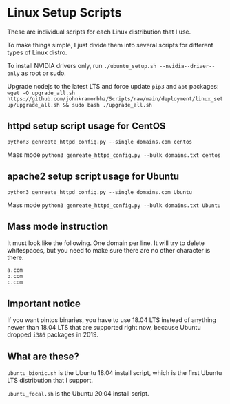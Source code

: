 # Linux Setup Scripts
These are individual scripts for each Linux distribution that I use.

To make things simple, I just divide them into several scripts for different types of Linux distro.

To install NVIDIA drivers only, run `./ubuntu_setup.sh --nvidia--driver--only` as root or sudo.

Upgrade nodejs to the latest LTS and force update `pip3` and `apt` packages: `wget -O upgrade_all.sh https://github.com/johnkramorbhz/Scripts/raw/main/deployment/linux_setup/upgrade_all.sh && sudo bash ./upgrade_all.sh`

## httpd setup script usage for CentOS

`python3 genreate_httpd_config.py --single domains.com centos`

Mass mode  `python3 genreate_httpd_config.py --bulk domains.txt centos`

## apache2 setup script usage for Ubuntu

`python3 genreate_httpd_config.py --single domains.com Ubuntu`

Mass mode  `python3 genreate_httpd_config.py --bulk domains.txt Ubuntu`

## Mass mode instruction

It must look like the following. One domain per line. It will try to delete whitespaces, but you need to make sure there are no other character is there.

```
a.com
b.com
c.com
```

## Important notice
If you want pintos binaries, you have to use 18.04 LTS instead of anything newer than 18.04 LTS that are supported right now, because Ubuntu dropped `i386` packages in 2019.

## What are these?
`ubuntu_bionic.sh` is the Ubuntu 18.04 install script, which is the first Ubuntu LTS distribution that I support.

`ubuntu_focal.sh` is the Ubuntu 20.04 install script.